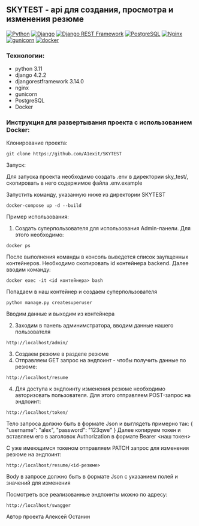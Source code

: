 ## SKYTEST - api для создания, просмотра и изменения резюме

[![Python](https://img.shields.io/badge/-Python-464646?style=flat-square&logo=Python)](https://www.python.org/)
[![Django](https://img.shields.io/badge/-Django-464646?style=flat-square&logo=Django)](https://www.djangoproject.com/)
[![Django REST Framework](https://img.shields.io/badge/-Django%20REST%20Framework-464646?style=flat-square&logo=Django%20REST%20Framework)](https://www.django-rest-framework.org/)
[![PostgreSQL](https://img.shields.io/badge/-PostgreSQL-464646?style=flat-square&logo=PostgreSQL)](https://www.postgresql.org/)
[![Nginx](https://img.shields.io/badge/-NGINX-464646?style=flat-square&logo=NGINX)](https://nginx.org/ru/)
[![gunicorn](https://img.shields.io/badge/-gunicorn-464646?style=flat-square&logo=gunicorn)](https://gunicorn.org/)
[![docker](https://img.shields.io/badge/-Docker-464646?style=flat-square&logo=docker)](https://www.docker.com/)

### Технологии:
- python 3.11
- django 4.2.2
- djangorestframework 3.14.0
- nginx
- gunicorn
- PostgreSQL
- Docker

### Инструкция для развертывания проекта с использованием Docker:

Клонирование проекта:
```
git clone https://github.com/A1exit/SKYTEST
```
Запуск:

Для запуска проекта необходимо создать .env в директории sky_test/, 
скопировать в него содержимое файла  .env.example 

Запустить команду, указанную ниже из директории SKYTEST
```
docker-compose up -d --build
```

Пример использования:

1. Создать суперпользователя для использования Admin-панели.
Для этого необходимо:
```
docker ps
```
После выполнения команды в консоль выведется список заупщенных контейнеров.
Необходимо скопировать id контейнера backend.
Далее вводим команду:
```
docker exec -it <id контейнера> bash
```
Попадаем в наш контейнер и создаем суперпользователя
```
python manage.py createsuperuser
```
Вводим данные и выходим из контейнера


2. Заходим в панель админимстратора, вводим данные нашего пользователя
```
http://localhost/admin/
```
3. Создаем резюме в разделе резюме
4. Отправляем GET запрос на эндпоинт - чтобы получить данные по резюме:
```
http://localhost/resume
```
4. Для доступа к эндпоинту изменения резюме необходимо авторизовать пользователя.
Для этого отправляем POST-запрос на эндпоинт:
```
http://localhost/token/
```
Тело запроса должно быть в формате Json и выглядеть примерно так:
{
    "username": "alex",
    "password": "123qwe"
}
Далее копируем токен и вставляем его в заголовок Authorization в формате Bearer <наш токен>

С уже имеющимся токеном отправляем PATCH запрос для изменения резюме на эндпоинт:
```
http://localhost/resume/<id-резюме>
```
Body в запросе должно быть в формате Json с указанием полей и значений для изменения

Посмотреть все реализованные эндпоинты можно по адресу:
```
http://localhost/swagger
```

Автор проекта Алексей Останин